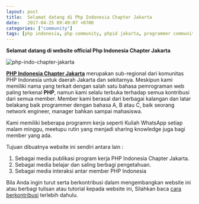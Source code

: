 ```yaml
---
layout: post
title:  Selamat datang di Php Indonesia Chapter Jakarta
date:   2017-04-25 09:49:07 +0700
categories: ["community"]
tags: [php indonesia, php community, phpid jakarta, programmer community]
---
```


**Selamat datang di website official Php Indonesia Chapter Jakarta**


![php-indo-chapter-jakarta](https://raw.githubusercontent.com/phpid-jakarta/phpid-jakarta.github.io/master/assets/images/logo.png)


[**PHP Indonesia Chapter Jakarta**][phpid-jakarta] merupakan sub-regional dari komunitas PHP Indonesia untuk daerah Jakarta dan sekitarnya. Meskipun kami memiliki nama yang terkait dengan salah satu bahasa pemrograman web paling terkenal **PHP**, namun kami selalu terbuka terhadap semua kontribusi dari semua member. Member kami berasal dari berbagai kalangan dan latar belakang baik programmer dengan bahasa A, B atau C, baik seorang network engineer, manager bahkan sampai mahasiswa.


Kami memiliki beberapa programm kerja seperti Kuliah WhatsApp setiap malam minggu, meetupu rutin yang menjadi sharing knowledge juga bagi member yang ada.


Tujuan dibuatnya website ini sendiri antara lain :

1. Sebagai media publikasi program kerja PHP Indonesia Chapter Jakarta.
2. Sebagai media belajar dan saling berbagi pengetahuan.
3. Sebagai media interaksi antar member PHP Indonesia


Bila Anda ingin turut serta berkontribusi dalam mengembangkan website ini atau berbagi tulisan atau tutorial kepada website ini, Silahkan baca [cara berkontribusi][kontribusi] terlebih dahulu.

[phpid-jakarta]: https://phpid-jakarta.github.io
[kontribusi]: https://github.com/phpid-jakarta/phpid-jakarta.github.io/wiki/Aturan-dan-Cara-Berkontribusi

